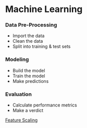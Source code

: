 # Machine Learning

### Data Pre-Processing

- Import the data
- Clean the data
- Split into training & test sets

### Modeling

- Build the model
- Train the model
- Make predictions

### Evaluation

- Calculate performance metrics
- Make a verdict

[Feature Scaling](/Feature-Scaling.md)